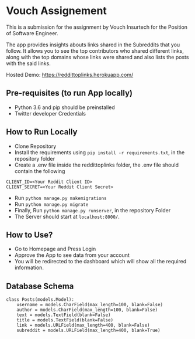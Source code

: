 # Vouch Assignement
This is a submission for the assignment by Vouch Insurtech for the Position of Software Engineer. 

The app provides insights abouts links shared in the Subreddits that you follow.
It allows you to see the top contributors who shared different links, along with the top domains whose links were shared and also lists the posts with the said links.

Hosted Demo: https://reddittoplinks.herokuapp.com/

## Pre-requisites (to run App locally)
- Python 3.6 and pip should be preinstalled
- Twitter developer Credentials

## How to Run Locally
- Clone Repository
- Install the requirements using ```pip install -r requirements.txt```, in the repository folder
- Create a .env file inside the reddittoplinks folder, the .env file should contain the following
```
CLIENT_ID=<Your Reddit Client ID>
CLIENT_SECRET=<Your Reddit Client Secret>
```
- Run ```python manage.py makemigrations```
- Run ```python manage.py migrate```
- Finally, Run ```python manage.py runserver```, in the repository Folder
- The Server should start at ```localhost:8000/```.

## How to Use?
- Go to Homepage and Press Login
- Approve the App to see data from your account
- You will be redirected to the dashboard which will show all the required information.

## Database Schema
```
class Posts(models.Model):
    username = models.CharField(max_length=100, blank=False)
    author = models.CharField(max_length=100, blank=False)
    text = models.TextField(blank=False)
    title = models.TextField(blank=False)
    link = models.URLField(max_length=400, blank=False)
    subreddit = models.URLField(max_length=400, blank=True)
```
